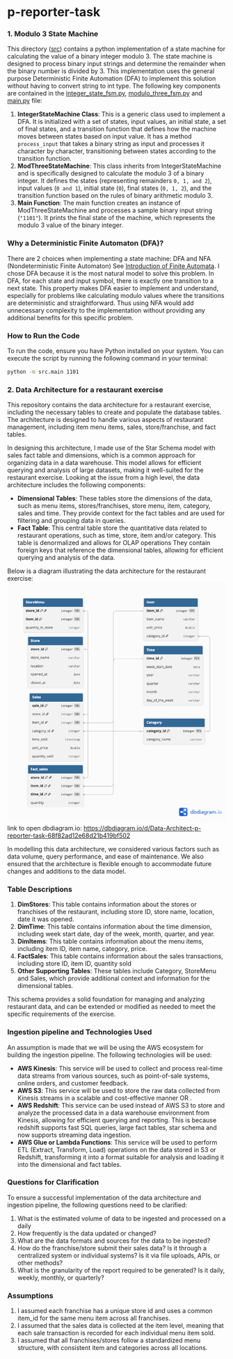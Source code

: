 # p-reporter-task

### 1. Modulo 3 State Machine
This directory ([src](src)) contains a python implementation of a state machine for calculating the value of a binary integer modulo 3. The state machine is designed to process binary input strings and determine the remainder when the binary number is divided by 3. 
This implementation uses the general purpose Deterministic Finite Automation (DFA) to implement this solution without having to convert string to int type.
The following key components are contained in the [integer_state_fsm.py](src/integer_state_fsm.py), [modulo_three_fsm.py](src/modulo_three_fsm.py) and [main.py](src/main.py) file:
1. **IntegerStateMachine Class**: This is a generic class used to implement a DFA. It is initialized with a set of states, input values, an initial state, a set of final states, and a transition function that defines how the machine moves between states based on input value. It has a method `process_input` that takes a binary string as input and processes it character by character, transitioning between states according to the transition function.
2. **ModThreeStateMachine**: This class inherits from IntegerStateMachine and is specifically designed to calculate the modulo 3 of a binary integer. It defines the states (representing remainders `0, 1, and 2`), input values (`0 and 1`), initial state (`0`), final states (`0, 1, 2`), and the transition function based on the rules of binary arithmetic modulo 3.
3. **Main Function**: The main function creates an instance of ModThreeStateMachine and processes a sample binary input string (`"1101"`). It prints the final state of the machine, which represents the modulo 3 value of the binary integer.

### Why a Deterministic Finite Automaton (DFA)?
There are 2 choices when implementing a state machine: DFA and NFA (Nondeterministic Finite Automaton) See [Introduction of Finite Automata](https://www.geeksforgeeks.org/theory-of-computation/introduction-of-finite-automata/).
I chose DFA because it is the most natural model to solve this problem. In DFA, for each state and input symbol, there is exactly one transition to a next state. This property makes DFA easier to implement and understand, especially for problems like calculating modulo values where the transitions are deterministic and straightforward. Thus using NFA would add unnecessary complexity to the implementation without providing any additional benefits for this specific problem.

### How to Run the Code
To run the code, ensure you have Python installed on your system. You can execute the script by running the following command in your terminal:
```bash
python -m src.main 1101
```










### 2. Data Architecture for a restaurant exercise
This repository contains the data architecture for a restaurant exercise, including the necessary tables to create and populate the database tables.
The architecture is designed to handle various aspects of restaurant management, including item menu items, sales, store/franchise, and fact tables.

In designing this architecture, I made use of the Star Schema model with sales fact table and dimensions, which is a common approach for organizing data in a data warehouse. This model allows for efficient querying and analysis of large datasets, making it well-suited for the restaurant exercise.
Looking at the issue from a high level, the data architecture includes the following components:
- **Dimensional Tables**: These tables store the dimensions of the data, such as menu items, stores/franchises, store menu, item, category, sales and time. They provide context for the fact tables and are used for filtering and grouping data in queries.
- **Fact Table**: This central table store the quantitative data related to restaurant operations, such as time, store, item and/or category. This table is denormalized and allows for OLAP operations They contain foreign keys that reference the dimensional tables, allowing for efficient querying and analysis of the data.

Below is a diagram illustrating the data architecture for the restaurant exercise:
![Data Architecture Diagram](data_architecture/Data%20Architect%201.png)
link to open dbdiagram.io: https://dbdiagram.io/d/Data-Architect-p-reporter-task-68f82ad12e68d21b419bf502

In modelling this data architecture, we considered various factors such as data volume, query performance, and ease of maintenance. We also ensured that the architecture is flexible enough to accommodate future changes and additions to the data model.
### Table Descriptions
1. **DimStores**: This table contains information about the stores or franchises of the restaurant, including store ID, store name, location, date it was opened.
2. **DimTime**: This table contains information about the time dimension, including week start date, day of the week, month, quarter, and year.
3. **DimItems**: This table contains information about the menu items, including item ID, item name, category, price.
4. **FactSales**: This table contains information about the sales transactions, including store ID, item ID, quantity sold
5. **Other Supporting Tables**: These tables include Category, StoreMenu and Sales, which provide additional context and information for the dimensional tables.

This schema provides a solid foundation for managing and analyzing restaurant data, and can be extended or modified as needed to meet the specific requirements of the exercise.

### Ingestion pipeline and Technologies Used
An assumption is made that we will be using the AWS ecosystem for building the ingestion pipeline. The following technologies will be used:
- **AWS Kinesis**: This service will be used to collect and process real-time data streams from various sources, such as point-of-sale systems, online orders, and customer feedback.
- **AWS S3**: This service will be used to store the raw data collected from Kinesis streams in a scalable and cost-effective manner OR .
- **AWS Redshift**: This service can be used instead of AWS S3 to store and analyze the processed data in a data warehouse environment from Kinesis, allowing for efficient querying and reporting. This is because redshift supports fast SQL queries, large fact tables, star schema and now supports streaming data ingestion.
- **AWS Glue or Lambda Functions**: This service will be used to perform ETL (Extract, Transform, Load) operations on the data stored in S3 or Redshift, transforming it into a format suitable for analysis and loading it into the dimensional and fact tables.

### Questions for Clarification
To ensure a successful implementation of the data architecture and ingestion pipeline, the following questions need to be clarified:
1. What is the estimated volume of data to be ingested and processed on a daily
2. How frequently is the data updated or changed?
3. What are the data formats and sources for the data to be ingested?
4. How do the franchise/store submit their sales data? Is it through a centralized system or individual systems? Is it via file uploads, APIs, or other methods?
5. What is the granularity of the report required to be generated? Is it daily, weekly, monthly, or quarterly?

### Assumptions
1. I assumed each franchise has a unique store id and uses a common item_id for the same menu item across all franchises.
2. I assumed that the sales data is collected at the item level, meaning that each sale transaction is recorded for each individual menu item sold.
3. I assumed that all franchises/stores follow a standardized menu structure, with consistent item and categories across all locations.

